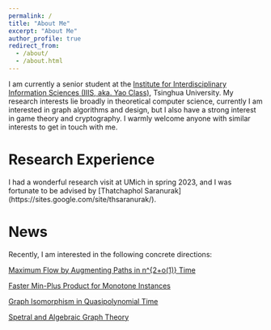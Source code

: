 ```yaml
---
permalink: /
title: "About Me"
excerpt: "About Me"
author_profile: true
redirect_from: 
  - /about/
  - /about.html
---
```


I am currently a senior student at the [Institute for Interdisciplinary Information Sciences (IIIS, aka. Yao Class)](https://iiis.tsinghua.edu.cn/en/), Tsinghua University. My research interests lie broadly in theoretical computer science,  currently I am interested in graph algorithms and design, but I also have a strong interest in game theory and cryptography. I warmly welcome anyone with similar interests to get in touch with me.

<h1>Research Experience</h1>
I had a wonderful research visit at UMich in spring 2023, and I was fortunate to be advised by [Thatchaphol Saranurak](https://sites.google.com/site/thsaranurak/).

<h1>News</h1>
Recently, I am interested in the following concrete directions:

[Maximum Flow by Augmenting Paths in n^{2+o(1)} Time](https://arxiv.org/pdf/2406.03648)

[Faster Min-Plus Product for Monotone Instances](https://arxiv.org/pdf/2204.04500)

[Graph Isomorphism in Quasipolynomial Time](https://arxiv.org/pdf/1512.03547)

[Spetral and Algebraic Graph Theory](http://cs-www.cs.yale.edu/homes/spielman/sagt/sagt.pdf)

